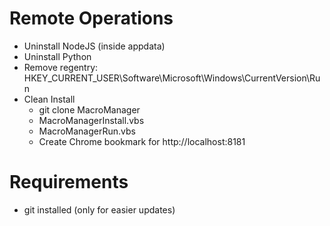 # Remote Operations
- Uninstall NodeJS (inside appdata)
- Uninstall Python
- Remove regentry: HKEY_CURRENT_USER\Software\Microsoft\Windows\CurrentVersion\Run 
- Clean Install
  - git clone MacroManager
  - MacroManagerInstall.vbs
  - MacroManagerRun.vbs
  - Create Chrome bookmark for http://localhost:8181

# Requirements
- git installed (only for easier updates)